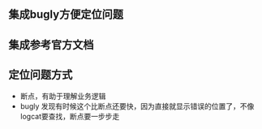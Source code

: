 ## 集成bugly方便定位问题

## 集成参考官方文档

## 定位问题方式

* 断点，有助于理解业务逻辑
* bugly
  发现有时候这个比断点还要快，因为直接就显示错误的位置了，不像logcat要查找，断点要一步步走
